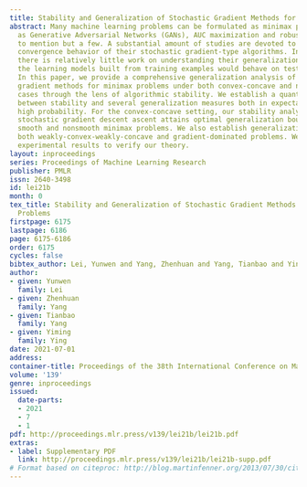 ```yaml
---
title: Stability and Generalization of Stochastic Gradient Methods for Minimax Problems
abstract: Many machine learning problems can be formulated as minimax problems such
  as Generative Adversarial Networks (GANs), AUC maximization and robust estimation,
  to mention but a few. A substantial amount of studies are devoted to studying the
  convergence behavior of their stochastic gradient-type algorithms. In contrast,
  there is relatively little work on understanding their generalization, i.e., how
  the learning models built from training examples would behave on test examples.
  In this paper, we provide a comprehensive generalization analysis of stochastic
  gradient methods for minimax problems under both convex-concave and nonconvex-nonconcave
  cases through the lens of algorithmic stability. We establish a quantitative connection
  between stability and several generalization measures both in expectation and with
  high probability. For the convex-concave setting, our stability analysis shows that
  stochastic gradient descent ascent attains optimal generalization bounds for both
  smooth and nonsmooth minimax problems. We also establish generalization bounds for
  both weakly-convex-weakly-concave and gradient-dominated problems. We report preliminary
  experimental results to verify our theory.
layout: inproceedings
series: Proceedings of Machine Learning Research
publisher: PMLR
issn: 2640-3498
id: lei21b
month: 0
tex_title: Stability and Generalization of Stochastic Gradient Methods for Minimax
  Problems
firstpage: 6175
lastpage: 6186
page: 6175-6186
order: 6175
cycles: false
bibtex_author: Lei, Yunwen and Yang, Zhenhuan and Yang, Tianbao and Ying, Yiming
author:
- given: Yunwen
  family: Lei
- given: Zhenhuan
  family: Yang
- given: Tianbao
  family: Yang
- given: Yiming
  family: Ying
date: 2021-07-01
address:
container-title: Proceedings of the 38th International Conference on Machine Learning
volume: '139'
genre: inproceedings
issued:
  date-parts:
  - 2021
  - 7
  - 1
pdf: http://proceedings.mlr.press/v139/lei21b/lei21b.pdf
extras:
- label: Supplementary PDF
  link: http://proceedings.mlr.press/v139/lei21b/lei21b-supp.pdf
# Format based on citeproc: http://blog.martinfenner.org/2013/07/30/citeproc-yaml-for-bibliographies/
---
```

